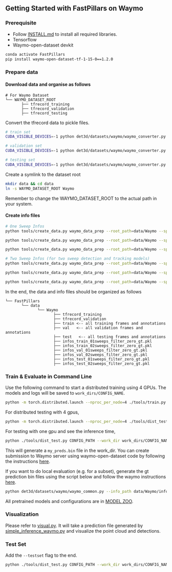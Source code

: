 ## Getting Started with FastPillars on Waymo

### Prerequisite 

- Follow [INSTALL.md](INSTALL.md) to install all required libraries. 
- Tensorflow 
- Waymo-open-dataset devkit

```bash
conda activate FastPillars 
pip install waymo-open-dataset-tf-1-15-0==1.2.0 
```

### Prepare data

#### Download data and organise as follows

```
# For Waymo Dataset         
└── WAYMO_DATASET_ROOT
       ├── tfrecord_training       
       ├── tfrecord_validation   
       ├── tfrecord_testing 
```

Convert the tfrecord data to pickle files.

```bash
# train set 
CUDA_VISIBLE_DEVICES=-1 python det3d/datasets/waymo/waymo_converter.py --record_path 'WAYMO_DATASET_ROOT/tfrecord_training/*.tfrecord'  --root_path 'WAYMO_DATASET_ROOT/train/'

# validation set 
CUDA_VISIBLE_DEVICES=-1 python det3d/datasets/waymo/waymo_converter.py --record_path 'WAYMO_DATASET_ROOT/tfrecord_validation/*.tfrecord'  --root_path 'WAYMO_DATASET_ROOT/val/'

# testing set 
CUDA_VISIBLE_DEVICES=-1 python det3d/datasets/waymo/waymo_converter.py --record_path 'WAYMO_DATASET_ROOT/tfrecord_testing/*.tfrecord'  --root_path 'WAYMO_DATASET_ROOT/test/'
```

Create a symlink to the dataset root 
```bash
mkdir data && cd data
ln -s WAYMO_DATASET_ROOT Waymo
```
Remember to change the WAYMO_DATASET_ROOT to the actual path in your system. 


#### Create info files

```bash
# One Sweep Infos 
python tools/create_data.py waymo_data_prep --root_path=data/Waymo --split train --nsweeps=1

python tools/create_data.py waymo_data_prep --root_path=data/Waymo --split val --nsweeps=1

python tools/create_data.py waymo_data_prep --root_path=data/Waymo --split test --nsweeps=1

# Two Sweep Infos (for two sweep detection and tracking models)
python tools/create_data.py waymo_data_prep --root_path=data/Waymo --split train --nsweeps=2

python tools/create_data.py waymo_data_prep --root_path=data/Waymo --split val --nsweeps=2

python tools/create_data.py waymo_data_prep --root_path=data/Waymo --split test --nsweeps=2
```

In the end, the data and info files should be organized as follows

```
└── FastPillars
       └── data    
              └── Waymo 
                     ├── tfrecord_training       
                     ├── tfrecord_validation
                     ├── train <-- all training frames and annotations 
                     ├── val   <-- all validation frames and annotations 
                     ├── test   <-- all testing frames and annotations 
                     ├── infos_train_01sweeps_filter_zero_gt.pkl
                     ├── infos_train_02sweeps_filter_zero_gt.pkl
                     ├── infos_val_01sweeps_filter_zero_gt.pkl
                     ├── infos_val_02sweeps_filter_zero_gt.pkl
                     ├── infos_test_01sweeps_filter_zero_gt.pkl
                     ├── infos_test_02sweeps_filter_zero_gt.pkl
```

### Train & Evaluate in Command Line

Use the following command to start a distributed training using 4 GPUs. The models and logs will be saved to ```work_dirs/CONFIG_NAME```. 

```bash
python -m torch.distributed.launch --nproc_per_node=4 ./tools/train.py CONFIG_PATH
```

For distributed testing with 4 gpus,

```bash
python -m torch.distributed.launch --nproc_per_node=4 ./tools/dist_test.py CONFIG_PATH --work_dir work_dirs/CONFIG_NAME --checkpoint work_dirs/CONFIG_NAME/latest.pth 
```

For testing with one gpu and see the inference time,

```bash
python ./tools/dist_test.py CONFIG_PATH --work_dir work_dirs/CONFIG_NAME --checkpoint work_dirs/CONFIG_NAME/latest.pth --speed_test 
```

This will generate a `my_preds.bin` file in the work_dir. You can create submission to Waymo server using waymo-open-dataset code by following the instructions [here](https://github.com/waymo-research/waymo-open-dataset/blob/master/docs/quick_start.md).  

If you want to do local evaluation (e.g. for a subset), generate the gt prediction bin files using the script below and follow the waymo instructions [here](https://github.com/waymo-research/waymo-open-dataset/blob/master/docs/quick_start.md).

```bash
python det3d/datasets/waymo/waymo_common.py --info_path data/Waymo/infos_val_01sweeps_filter_zero_gt.pkl --result_path data/Waymo/ --gt 
```

All pretrained models and configurations are in [MODEL ZOO](../configs/waymo/README.md).


### Visualization 

Please refer to [visual.py](../tools/visual.py). It will take a prediction file generated by [simple_inference_waymo.py](../tools/simple_inference_waymo.py) and visualize the point cloud and detections.  

### Test Set 

Add the ```--testset``` flag to the end. 

```bash
python ./tools/dist_test.py CONFIG_PATH --work_dir work_dirs/CONFIG_NAME --checkpoint work_dirs/CONFIG_NAME/latest.pth --testset 
```
